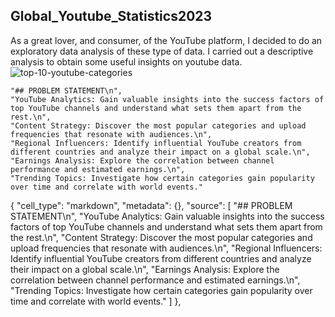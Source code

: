 ## Global_Youtube_Statistics2023
As a great lover, and consumer, of the YouTube platform, I decided to do an exploratory data analysis of these type of data. I carried out a descriptive analysis to obtain some useful insights on youtube data. 
![top-10-youtube-categories](https://github.com/jiyathakur/Global_Youtube_Statistics2023/assets/123162239/d29a9b9b-c6e8-4977-a238-4e10c82b8202)



    "## PROBLEM STATEMENT\n",
    "YouTube Analytics: Gain valuable insights into the success factors of top YouTube channels and understand what sets them apart from the rest.\n",
    "Content Strategy: Discover the most popular categories and upload frequencies that resonate with audiences.\n",
    "Regional Influencers: Identify influential YouTube creators from different countries and analyze their impact on a global scale.\n",
    "Earnings Analysis: Explore the correlation between channel performance and estimated earnings.\n",
    "Trending Topics: Investigate how certain categories gain popularity over time and correlate with world events."
 
{
   "cell_type": "markdown",
   "metadata": {},
   "source": [
    "## PROBLEM STATEMENT\n",
    "YouTube Analytics: Gain valuable insights into the success factors of top YouTube channels and understand what sets them apart from the rest.\n",
    "Content Strategy: Discover the most popular categories and upload frequencies that resonate with audiences.\n",
    "Regional Influencers: Identify influential YouTube creators from different countries and analyze their impact on a global scale.\n",
    "Earnings Analysis: Explore the correlation between channel performance and estimated earnings.\n",
    "Trending Topics: Investigate how certain categories gain popularity over time and correlate with world events."
   ]
  },
